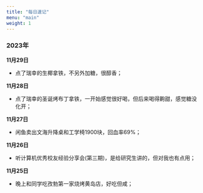 ```yaml
---
title: "每日速记"
menu: "main"
weight: 1
---
```


### 2023年

**11月29日**

- 点了瑞幸的生椰拿铁，不另外加糖，很醇香；

**11月28日**

- 点了瑞幸的圣诞烤布丁拿铁，一开始感觉很好喝，但后来喝得齁甜，感觉糖没化开；

**11月27日**

- 闲鱼卖出文海升降桌和工学椅1900块，回血率69%；

**11月26日**

- 听计算机优秀校友经验分享会(第三期)，是给研究生讲的，但对我也有点用；

**11月25日**

- 晚上和同学吃孜勃第一家烧烤黄岛店，好吃但咸；